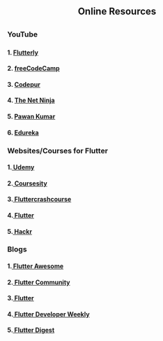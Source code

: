 <h2 align="center"> Online Resources<h2>
 <h3> YouTube<h3>
  <h4>1.   <a href="https://www.youtube.com/watch?v=F3JuuYuOUK4"> Flutterly</a></h4>
  <h4>2.  <a href="https://www.youtube.com/watch?v=P2IGQT3BZQo"> freeCodeCamp</a></h4>
  <h4>3.  <a href="https://www.youtube.com/watch?v=qWL1lGchpRA&list=PLR2qQy0Zxs_UdqAcaipPR3CG1Ly57UlhV"> Codepur</a></h4>
  <h4>4.  <a href="https://www.youtube.com/watch?v=1ukSR1GRtMU&list=PL4cUxeGkcC9jLYyp2Aoh6hcWuxFDX6PBJ"> The Net Ninja</a></h4>
  <h4>5.  <a href="https://www.youtube.com/watch?v=Qs8I-x1aozE   "> Pawan Kumar</a></h4>
  <h4>6.  <a href="https://www.youtube.com/watch?v=9XMt2hChbRo   "> Edureka</a></h4>
<h3> Websites/Courses for Flutter </h3>
  <h4>1.<a href="https://www.udemy.com/course/learn-flutter-beginners-course/  "> Udemy</a></h4>
  <h4>2.<a href="https://coursesity.com/course-detail/learn-flutter---beginners-course-  "> Coursesity</a></h4>
  <h4>3.<a href="https://fluttercrashcourse.com/  "> Fluttercrashcourse</a></h4>
  <h4>4.<a href="https://flutter.dev/learn  "> Flutter</a></h4>
  <h4>5.<a href="https://hackr.io/tutorials/learn-flutter  "> Hackr</a></h4>
  
<h3> Blogs </h3>
<h4>1.<a href="https://flutterawesome.com/"> Flutter Awesome </a></h4>
<h4>2.<a href="https://medium.com/flutter-community"> Flutter Community</a></h4>
<h4>3.<a href="https://medium.com/flutter  "> Flutter</a></h4>
<h4>4.<a href="https://newsletter.flutterdeveloperweekly.com/"> Flutter Developer Weekly</a></h4>
<h4>5.<a href="https://medium.com/flutter-digest  "> Flutter Digest</a></h4>
